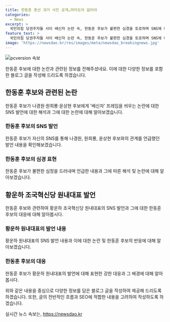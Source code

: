 ```yaml
---
title: 한동훈 총선 과거 사진 공개…마타도어 없어야
categories:
  - News
excerpt: >
  국민의힘 당권주자들 사이 배신자 논란 속, 한동훈 후보가 불편한 심경을 토로하며 SNS에 나경원, 원희룡, 윤상현 후보와의 공동지휘를 함께한 사진을 게시했다. 또한, 황운하 조국혁신당 원내대표의 발언에 대해 응전하며 장관 시절의 음모론에 대한 비판을 피력했다. 미래지향적인 길을 희망하며 당원과 국민들의 응원을 당부했다. 
feature_text: >
  국민의힘 당권주자들 사이 배신자 논란 속, 한동훈 후보가 불편한 심경을 토로하며 SNS에 나경원, 원희룡, 윤상현 후보와의 공동지휘를 함께한 사진을 게시했다. 또한, 황운하 조국혁신당 원내대표의 발언에 대해 응전하며 장관 시절의 음모론에 대한 비판을 피력했다. 미래지향적인 길을 희망하며 당원과 국민들의 응원을 당부했다. 
image: 'https://newsdao.kr/res/images/meta/newsdao_breakingnews.jpg'
---
```


<p><img src="https://newsdao.kr/res/images/meta/newsdao_breakingnews.jpg" alt="pcversion 속보" /></p>

<p>한동훈 후보에 대한 논란과 관련된 정보를 전해주셨네요. 이에 대한 다양한 정보를 포함한 블로그 글을 작성해 드리도록 하겠습니다. </p>

<h2 data-ke-size="size26">한동훈 후보와 관련된 논란</h2>

<p data-ke-size="size16">한동훈 후보가 나경원·원희룡·윤상현 후보에게 '배신자' 프레임을 씌우는 논란에 대한 SNS 발언에 대한 해석과 그에 대한 논란에 대해 알아보겠습니다.</p>

<h3>한동훈 후보의 SNS 발언</h3>

<p data-ke-size="size16">한동훈 후보가 자신의 SNS를 통해 나경원, 원희룡, 윤상현 후보와의 관계를 언급했던 발언 내용을 확인해보겠습니다.</p>

<h3>한동훈 후보의 심경 표현</h3>

<p data-ke-size="size16">한동훈 후보가 불편한 심정을 드러내며 언급한 내용과 그에 따른 해석 및 논란에 대해 알아보겠습니다.</p>

<h2 data-ke-size="size26">황운하 조국혁신당 원내대표 발언</h2>

<p data-ke-size="size16">한동훈 후보와 관련하여 황운하 조국혁신당 원내대표의 SNS 발언과 그에 대한 한동훈 후보의 대응에 대해 알아봅시다.</p>

<h3>황운하 원내대표의 발언 내용</h3>

<p data-ke-size="size16">황운하 원내대표의 SNS 발언 내용과 이에 대한 논란 및 한동훈 후보의 반응에 대해 알아보겠습니다.</p>

<h3>한동훈 후보의 대응</h3>

<p data-ke-size="size16">한동훈 후보가 황운하 원내대표의 발언에 대해 표현한 강한 대응과 그 배경에 대해 알아봅시다.</p>

<p>위와 같은 내용을 중심으로 다양한 정보를 담은 블로그 글을 작성하여 제공해 드리도록 하겠습니다. 또한, 글의 전반적인 흐름과 SEO에 적합한 내용을 고려하여 작성하도록 하겠습니다.</p>
실시간 뉴스 속보는, <a href="https://newsdao.kr" rel="dofollow">https://newsdao.kr</a>


